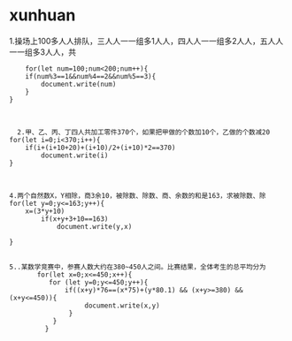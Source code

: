 # xunhuan
1.操场上100多⼈人排队，三⼈人⼀一组多1⼈人，四⼈人⼀一组多2⼈人，五⼈人⼀一组多3⼈人，共 



        for(let num=100;num<200;num++){
        if(num%3==1&&num%4==2&&num%5==3){
            document.write(num)
        }
    }
    
    
    
      2.甲、乙、丙、丁四人共加工零件370个，如果把甲做的个数加10个，乙做的个数减20
    for(let i=0;i<370;i++){
        if(i+(i+10+20)+(i+10)/2+(i+10)*2==370)
            document.write(i)
    }
    
    
    
    4.两个自然数X，Y相除，商3余10，被除数、除数、商、余数的和是163，求被除数、除
    for(let y=0;y<=163;y++){
        x=(3*y+10)
            if(x+y+3+10==163)
                document.write(y,x)
            
    }
    
    
    5..某数学竞赛中，参赛人数大约在380~450人之间。比赛结果，全体考生的总平均分为
           for(let x=0;x<=450;x++){
              for (let y=0;y<=450;y++){
                  if((x+y)*76==(x*75)+(y*80.1) && (x+y>=380) && (x+y<=450)){
                       document.write(x,y)
                   }
               }
             }

